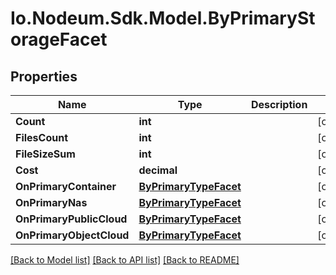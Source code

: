 # Io.Nodeum.Sdk.Model.ByPrimaryStorageFacet
## Properties

Name | Type | Description | Notes
------------ | ------------- | ------------- | -------------
**Count** | **int** |  | [optional] 
**FilesCount** | **int** |  | [optional] 
**FileSizeSum** | **int** |  | [optional] 
**Cost** | **decimal** |  | [optional] 
**OnPrimaryContainer** | [**ByPrimaryTypeFacet**](ByPrimaryTypeFacet.md) |  | [optional] 
**OnPrimaryNas** | [**ByPrimaryTypeFacet**](ByPrimaryTypeFacet.md) |  | [optional] 
**OnPrimaryPublicCloud** | [**ByPrimaryTypeFacet**](ByPrimaryTypeFacet.md) |  | [optional] 
**OnPrimaryObjectCloud** | [**ByPrimaryTypeFacet**](ByPrimaryTypeFacet.md) |  | [optional] 

[[Back to Model list]](../README.md#documentation-for-models) [[Back to API list]](../README.md#documentation-for-api-endpoints) [[Back to README]](../README.md)

